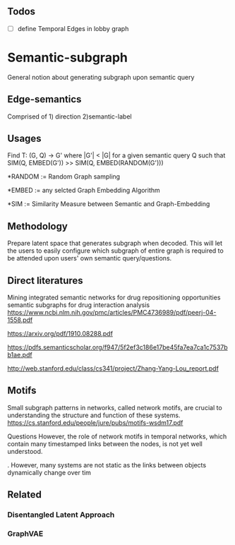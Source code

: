 ## Todos
- [ ] define Temporal Edges in lobby graph

# Semantic-subgraph
General notion about generating subgraph upon semantic query

## Edge-semantics
Comprised of 1) direction 2)semantic-label

## Usages
Find T: (G, Q) -> G' where |G'| < |G| for a given semantic query Q such that SIM(Q, EMBED(G')) >> SIM(Q, EMBED(RANDOM(G')))

*RANDOM := Random Graph sampling 

*EMBED := any selcted Graph Embedding Algorithm

*SIM := Similarity Measure between Semantic and Graph-Embedding

## Methodology
Prepare latent space that generates subgraph when decoded. This will let the users to easily configure which subgraph of entire graph is required to be attended upon users' own semantic query/questions.

## Direct literatures
Mining integrated semantic networks for drug repositioning opportunities
semantic subgraphs for drug interaction analysis
https://www.ncbi.nlm.nih.gov/pmc/articles/PMC4736989/pdf/peerj-04-1558.pdf

https://arxiv.org/pdf/1910.08288.pdf

https://pdfs.semanticscholar.org/f947/5f2ef3c186e17be45fa7ea7ca1c7537bb1ae.pdf

http://web.stanford.edu/class/cs341/project/Zhang-Yang-Lou_report.pdf

## Motifs
Small subgraph patterns in
networks, called network motifs, are crucial to understanding the
structure and function of these systems.
https://cs.stanford.edu/people/jure/pubs/motifs-wsdm17.pdf

Questions
However, the role of
network motifs in temporal networks, which contain many timestamped links between the nodes, is not yet well understood.

. However, many systems are not static as the links between
objects dynamically change over tim

## Related
### Disentangled Latent Approach
### GraphVAE

